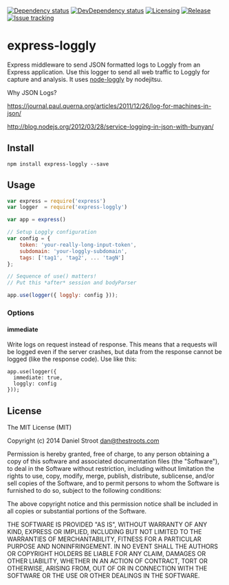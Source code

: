 [![Dependency status][dependency-badge]][dependency-url]
[![DevDependency status][dev-dep-badge]][dev-dep-url]
[![Licensing][license-badge]][license-url]
[![Release][release-badge]][release-url]
[![Issue tracking][issues-badge]][issues-url]

[dependency-badge]: http://img.shields.io/david/dstroot/express-loggly.svg?style=flat
[dependency-url]: https://david-dm.org/dstroot/express-loggly

[dev-dep-badge]: http://img.shields.io/david/dev/dstroot/express-loggly.svg?style=flat
[dev-dep-url]: https://david-dm.org/dstroot/express-loggly#info=devDependencies

[license-badge]: http://img.shields.io/badge/license-MIT-blue.svg?style=flat
[license-url]: #license

[release-badge]: http://img.shields.io/github/release/dstroot/express-loggly.svg?style=flat
[release-url]: https://github.com/dstroot/express-loggly/releases

[issues-badge]: http://img.shields.io/github/issues/dstroot/express-loggly.svg?style=flat
[issues-url]: https://github.com/dstroot/express-loggly/issues

express-loggly
===================

Express middleware to send JSON formatted logs to Loggly from an Express application.  Use this logger to send all web traffic to Loggly for capture and analysis.  It uses [node-loggly](https://github.com/nodejitsu/node-loggly) by nodejitsu.

Why JSON Logs?

https://journal.paul.querna.org/articles/2011/12/26/log-for-machines-in-json/

http://blog.nodejs.org/2012/03/28/service-logging-in-json-with-bunyan/

## Install

```
npm install express-loggly --save
```

## Usage

```js
var express = require('express')
var logger  = require('express-loggly')

var app = express()

// Setup Loggly configuration
var config = {
    token: 'your-really-long-input-token',
    subdomain: 'your-loggly-subdomain',
    tags: ['tag1', 'tag2', ... 'tagN'] 
};

// Sequence of use() matters!
// Put this *after* session and bodyParser

app.use(logger({ loggly: config }));
```

### Options

#### immediate

Write logs on request instead of response. This means that a requests will be logged even if the server crashes, but data from the response cannot be logged (like the response code).  Use like this:

```
app.use(logger({
  immediate: true,
  loggly: config
}));
```

## License

The MIT License (MIT)

Copyright (c) 2014 Daniel Stroot dan@thestroots.com

Permission is hereby granted, free of charge, to any person obtaining a copy of this software and associated documentation files (the "Software"), to deal in the Software without restriction, including without limitation the rights to use, copy, modify, merge, publish, distribute, sublicense, and/or sell copies of the Software, and to permit persons to whom the Software is furnished to do so, subject to the following conditions:

The above copyright notice and this permission notice shall be included in all copies or substantial portions of the Software.

THE SOFTWARE IS PROVIDED "AS IS", WITHOUT WARRANTY OF ANY KIND, EXPRESS OR IMPLIED, INCLUDING BUT NOT LIMITED TO THE WARRANTIES OF MERCHANTABILITY, FITNESS FOR A PARTICULAR PURPOSE AND NONINFRINGEMENT. IN NO EVENT SHALL THE AUTHORS OR COPYRIGHT HOLDERS BE LIABLE FOR ANY CLAIM, DAMAGES OR OTHER LIABILITY, WHETHER IN AN ACTION OF CONTRACT, TORT OR OTHERWISE, ARISING FROM, OUT OF OR IN CONNECTION WITH THE SOFTWARE OR THE USE OR OTHER DEALINGS IN THE SOFTWARE.




    
    



